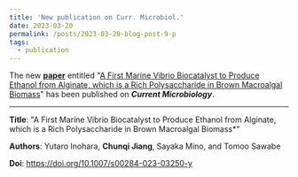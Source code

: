 ```yaml
---
title: 'New publication on Curr. Microbiol.'
date: 2023-03-20
permalink: /posts/2023-03-20-blog-post-9-p
tags:
  - publication
---
```


The new [**paper**](https://link.springer.com/article/10.1007/s00284-023-03250-y) entitled "<ins>A First Marine Vibrio Biocatalyst to Produce Ethanol from Alginate, which is a Rich Polysaccharide in Brown Macroalgal Biomass</ins>" has been published on ***Current Microbiology***.

***

**Title**: "A First Marine Vibrio Biocatalyst to Produce Ethanol from Alginate, which is a Rich Polysaccharide in Brown Macroalgal Biomass*"

**Authors**: Yutaro Inohara, **Chunqi Jiang**, Sayaka Mino, and Tomoo Sawabe

**Doi**: https://doi.org/10.1007/s00284-023-03250-y
